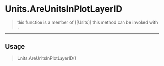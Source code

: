 # Units.AreUnitsInPlotLayerID
> this function is a member of [[Units]]
> this method can be invoked with `.`
-----
## Usage
> Units.AreUnitsInPlotLayerID()
